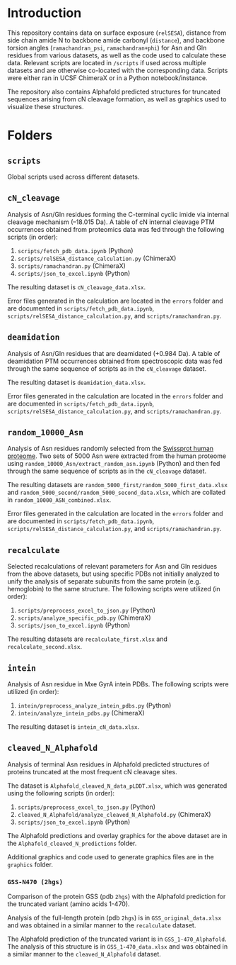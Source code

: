 # Introduction

This repository contains data on surface exposure (`relSESA`), distance from side chain amide N to backbone amide carbonyl (`distance`), and backbone torsion angles (`ramachandran_psi`, `ramachandran+phi`) for Asn and Gln residues from various datasets, as well as the code used to calculate these data. Relevant scripts are located in `/scripts` if used across multiple datasets and are otherwise co-located with the corresponding data. Scripts were either ran in UCSF ChimeraX or in a Python notebook/instance.

The repository also contains Alphafold predicted structures for truncated sequences arising from cN cleavage formation, as well as graphics used to visualize these structures.

# Folders

## `scripts`

Global scripts used across different datasets.

## `cN_cleavage`

Analysis of Asn/Gln residues forming the C-terminal cyclic imide via internal cleavage mechanism (–18.015 Da). A table of cN internal cleavage PTM occurrences obtained from proteomics data was fed through the following scripts (in order):

1. `scripts/fetch_pdb_data.ipynb` (Python)
2. `scripts/relSESA_distance_calculation.py` (ChimeraX)
3. `scripts/ramachandran.py` (ChimeraX)
4. `scripts/json_to_excel.ipynb` (Python)

The resulting dataset is `cN_cleavage_data.xlsx`.

Error files generated in the calculation are located in the `errors` folder and are documented in `scripts/fetch_pdb_data.ipynb`, `scripts/relSESA_distance_calculation.py`, and `scripts/ramachandran.py`.

## `deamidation`

Analysis of Asn/Gln residues that are deamidated (+0.984 Da). A table of deamidation PTM occurrences obtained from spectroscopic data was fed through the same sequence of scripts as in the `cN_cleavage` dataset.

The resulting dataset is `deamidation_data.xlsx`.

Error files generated in the calculation are located in the `errors` folder and are documented in `scripts/fetch_pdb_data.ipynb`, `scripts/relSESA_distance_calculation.py`, and `scripts/ramachandran.py`.

## `random_10000_Asn`

Analysis of Asn residues randomly selected from the [Swissprot human proteome](https://pubmed.ncbi.nlm.nih.gov/8594581/). Two sets of 5000 Asn were extracted from the human proteome using `random_10000_Asn/extract_random_asn.ipynb` (Python) and then fed through the same sequence of scripts as in the `cN_cleavage` dataset.

The resulting datasets are `random_5000_first/random_5000_first_data.xlsx` and `random_5000_second/random_5000_second_data.xlsx`, which are collated in `random_10000_ASN_combined.xlsx`.

Error files generated in the calculation are located in the `errors` folder and are documented in `scripts/fetch_pdb_data.ipynb`, `scripts/relSESA_distance_calculation.py`, and `scripts/ramachandran.py`.

## `recalculate`

Selected recalculations of relevant parameters for Asn and Gln residues from the above datasets, but using specific PDBs not initially analyzed to unify the analysis of separate subunits from the same protein (e.g. hemoglobin) to the same structure. The following scripts were utilized (in order):

1. `scripts/preprocess_excel_to_json.py` (Python)
2. `scripts/analyze_specific_pdb.py` (ChimeraX)
3. `scripts/json_to_excel.ipynb` (Python)

The resulting datasets are `recalculate_first.xlsx` and `recalculate_second.xlsx`.

## `intein`

Analysis of Asn residue in Mxe GyrA intein PDBs. The following scripts were utilized (in order):

1. `intein/preprocess_analyze_intein_pdbs.py` (Python)
2. `intein/analyze_intein_pdbs.py` (ChimeraX)

The resulting dataset is `intein_cN_data.xlsx`.

## `cleaved_N_Alphafold`

Analysis of terminal Asn residues in Alphafold predicted structures of proteins truncated at the most frequent cN cleavage sites.

The dataset is `Alphafold_cleaved_N_data_pLDDT.xlsx`, which was generated using the following scripts (in order):

1. `scripts/preprocess_excel_to_json.py` (Python)
2. `cleaved_N_Alphafold/analyze_cleaved_N_Alphafold.py` (ChimeraX)
3. `scripts/json_to_excel.ipynb` (Python)

The Alphafold predictions and overlay graphics for the above dataset are in the `Alphafold_cleaved_N_predictions` folder.

Additional graphics and code used to generate graphics files are in the `graphics` folder.

### `GSS-N470 (2hgs)`

Comparison of the protein GSS (pdb `2hgs`) with the Alphafold prediction for the truncated variant (amino acids 1-470). 

Analysis of the full-length protein (pdb `2hgs`) is in `GSS_original_data.xlsx` and was obtained in a similar manner to the `recalculate` dataset.

The Alphafold prediction of the truncated variant is in `GSS_1-470_Alphafold`. The analysis of this structure is in `GSS_1-470_data.xlsx` and was obtained in a similar manner to the `cleaved_N_Alphafold` dataset.

